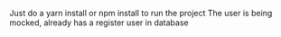 Just do a yarn install or npm install to run the project
The user is being mocked, already has a register user in database
